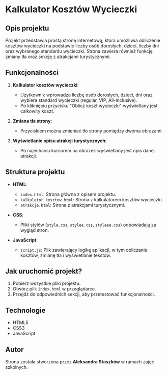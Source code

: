 # Kalkulator Kosztów Wycieczki

## Opis projektu

Projekt przedstawia prostą stronę internetową, która umożliwia obliczenie kosztów wycieczki na podstawie liczby osób dorosłych, dzieci, liczby dni oraz wybranego standardu wycieczki. Strona zawiera również funkcję zmiany tła oraz sekcję z atrakcjami turystycznymi.

## Funkcjonalności

1. **Kalkulator kosztów wycieczki**:

   - Użytkownik wprowadza liczbę osób dorosłych, dzieci, dni oraz wybiera standard wycieczki (regular, VIP, All-inclusive).
   - Po kliknięciu przycisku "Oblicz koszt wycieczki" wyświetlany jest całkowity koszt.

2. **Zmiana tła strony**:

   - Przyciskiem można zmieniać tło strony pomiędzy dwoma obrazami.

3. **Wyświetlanie opisu atrakcji turystycznych**:
   - Po najechaniu kursorem na obrazek wyświetlany jest opis danej atrakcji.

## Struktura projektu

- **HTML**:

  - `index.html`: Strona główna z opisem projektu.
  - `kalkulator_kosztow.html`: Strona z kalkulatorem kosztów wycieczki.
  - `atrakcje.html`: Strona z atrakcjami turystycznymi.

- **CSS**:

  - Pliki stylów (`style.css`, `stylee.css`, `styleee.css`) odpowiadają za wygląd stron.

- **JavaScript**:
  - `script.js`: Plik zawierający logikę aplikacji, w tym obliczanie kosztów, zmianę tła i wyświetlanie tekstów.

## Jak uruchomić projekt?

1. Pobierz wszystkie pliki projektu.
2. Otwórz plik `index.html` w przeglądarce.
3. Przejdź do odpowiednich sekcji, aby przetestować funkcjonalności.

## Technologie

- HTML5
- CSS3
- JavaScript

## Autor

Strona została stworzona przez **Aleksandra Staszków** w ramach zajęć szkolnych.
